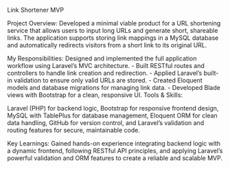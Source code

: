 Link Shortener MVP

Project Overview: Developed a minimal viable product for a URL shortening service that allows users to input long URLs and generate short, shareable links. The application supports storing link mappings in a MySQL database and automatically redirects visitors from a short link to its original URL.

My Responsibilities: Designed and implemented the full application workflow using Laravel’s MVC architecture. - Built RESTful routes and controllers to handle link creation and redirection. - Applied Laravel’s built-in validation to ensure only valid URLs are stored. - Created Eloquent models and database migrations for managing link data. - Developed Blade views with Bootstrap for a clean, responsive UI.
Tools & Skills:

Laravel (PHP) for backend logic, Bootstrap for responsive frontend design, MySQL with TablePlus for database management, Eloquent ORM for clean data handling, GitHub for version control, and Laravel’s validation and routing features for secure, maintainable code.

Key Learnings: Gained hands-on experience integrating backend logic with a dynamic frontend, following RESTful API principles, and applying Laravel’s powerful validation and ORM features to create a reliable and scalable MVP. 
